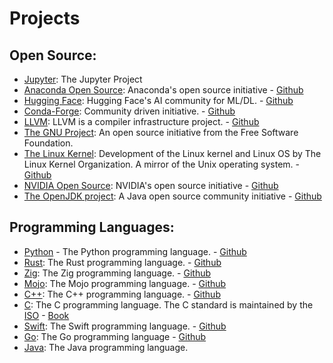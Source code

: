 # Projects
## Open Source:
- [Jupyter](https://jupyter.org): The Jupyter Project
- [Anaconda Open Source](https://www.anaconda.com/open-source): Anaconda's 
open source initiative - [Github](https://github.com/anaconda)
- [Hugging Face](https://huggingface.co): Hugging Face's AI community for ML/DL. - [Github](https://github.com/huggingface)
- [Conda-Forge](https://conda-forge.org/): Community driven initiative. -
 [Github](https://github.com/conda-forge)
- [LLVM](https://llvm.org/#:~:text=LLVM%20Overview,full%20name%20of%20the%20project.): 
LLVM is a compiler infrastructure project. - [Github](https://github.com/llvm)
- [The GNU Project](https://www.gnu.org/home.en.html): An open source initiative from the Free
Software Foundation.
- [The Linux Kernel](https://www.kernel.org/category/about.html): Development of the Linux kernel and Linux OS by The 
Linux Kernel Organization. A mirror of the Unix operating system. - [Github](https://github.com/torvalds/linux)
- [NVIDIA Open Source](https://developer.nvidia.com/open-source): NVIDIA's open source initiative - 
[Github](https://github.com/NVIDIA)
- [The OpenJDK project](https://openjdk.org): A Java open source community initiative - 
[Github](https://github.com/openjdk)

## Programming Languages:
- [Python](https://www.python.org/about/) - The Python programming language. - [Github](https://github.com/python)
- [Rust](https://www.rust-lang.org/): The Rust programming language. - [Github](https://github.com/rust-lang)
- [Zig](https://ziglang.org/): The Zig programming language. - [Github](https://github.com/ziglang)
- [Mojo](https://www.modular.com/mojo): The Mojo programming language. - [Github](https://github.com/modular/mojo)
- [C++](https://isocpp.org/): The C++ programming language. - [Github](https://github.com/cplusplus)
- [C](https://www.open-std.org/jtc1/sc22/wg14/): The C programming language. The C standard is maintained by the
[ISO](https://www.iso.org/standard/82075.html) - [Book](https://www.amazon.com/gp/aw/d/0131103628/ref=dp_ob_neva_mobile)
- [Swift](https://swift.org/): The Swift programming language. - [Github](https://github.com/swiftlang/swift)
- [Go](https://go.dev/): The Go programming language - [Github](https://github.com/golang)
- [Java](https://www.java.com/en/): The Java programming language. 



